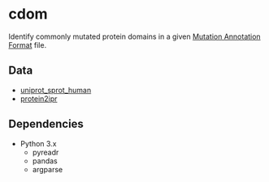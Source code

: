 # cdom
Identify commonly mutated protein domains in a given [Mutation Annotation Format](https://docs.gdc.cancer.gov/Data/File_Formats/MAF_Format/) file.

## Data
- [uniprot\_sprot\_human](ftp://ftp.uniprot.org/pub/databases/uniprot/current_release/knowledgebase/taxonomic_divisions/uniprot_sprot_human.dat.gz)
- [protein2ipr](ftp://ftp.ebi.ac.uk/pub/databases/interpro/74.0/protein2ipr.dat.gz)

## Dependencies
- Python 3.x
  - pyreadr
  - pandas
  - argparse
